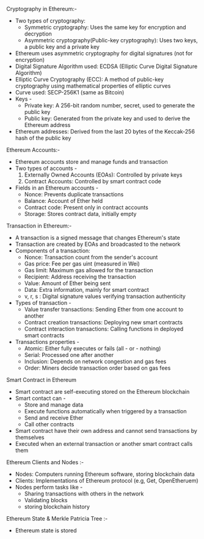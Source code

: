 Cryptography in Ethereum:- 

- Two types of cryptography: 
    - Symmetric cryptography: Uses the same key for encryption and decryption 
    - Asymmetric cryptography(Public-key cryptography): Uses two keys, a public key and a private key
- Ethereum uses asymmetric cryptography for digital signatures 
  (not for encryption)
- Digital Signature Algorithm used: ECDSA (Elliptic Curve Digital Signature Algorithm)
- Elliptic Curve Cryptography (ECC): A method of public-key cryptography using mathematical properties of elliptic curves
- Curve used: SECP-256K1 (same as Bitcoin)
- Keys -
    - Private key: A 256-bit random number, secret, used to generate the public key
    - Public key: Generated from the private key and used to derive the Ethereum address 
- Ethereum addresses: Derived from the last 20 bytes of the Keccak-256 hash of the public key

Ethereum Accounts:-

- Ethereum accounts store and manage funds and transaction 
- Two types of accounts -
     1. Externally Owned Accounts (EOAs): Controlled by private keys
     2. Contract Accounts: Controlled by smart contract code
- Fields in an Ethereum accounts -
    - Nonce: Prevents duplicate transactions
    - Balance: Account of Ether held 
    - Contract code: Present only in contract accounts 
    - Storage: Stores contract data, initially empty

Transaction in Ethereum:- 

- A transaction is a signed message that changes Ethereum's state
- Transaction are created by EOAs and broadcasted to the network 
- Components of a transaction: 
     - Nonce: Transaction count from the sender's account 
     - Gas price: Fee per gas uint (measured in Wei) 
     - Gas limit: Maximum gas allowed for the transaction
     - Recipient: Address receiving the transaction
     - Value: Amount of Ether being sent
     - Data: Extra information, mainly for smart contract 
     - v, r, s : Digital signature values verifying transaction authenticity
 - Types of transaction - 
     - Value transfer transactions: Sending Ether from one account to another 
     - Contract creation transactions: Deploying new smart contracts
     - Contract interaction transactions: Calling functions in deployed smart contracts
 - Transactions properties - 
     - Atomic: Either fully executes or fails (all - or - nothing)
     - Serial: Processed one after another 
     - Inclusion: Depends on network congestion and gas fees 
     - Order: Miners decide transaction order based on gas fees

Smart Contract in Ethereum 

- Smart contract are self-executing stored on the Ethereum blockchain 
- Smart contact can - 
     - Store and manage data 
     - Execute functions automatically when triggered by a transaction
     - Send and receive Ether 
     - Call other contracts 
 - Smart contract have their own address and cannot send transactions by themselves 
 - Executed when an external transaction or another smart contract calls them

Ethereum Clients and Nodes :- 

- Nodes: Computers running Ethereum software, storing blockchain data 
- Clients: Implementations of Ethereum protocol (e.g, Get, OpenEtheruem)
- Nodes perform tasks like - 
     - Sharing transactions with others in the network 
     - Validating blocks 
     - storing blockchain history 

Ethereum State & Merkle Patricia Tree :- 

- Ethereum state is stored 


    

